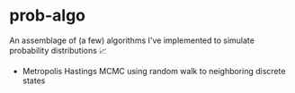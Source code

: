 # prob-algo
An assemblage of (a few) algorithms I've implemented to simulate probability distributions 📈

- Metropolis Hastings MCMC using random walk to neighboring discrete states
